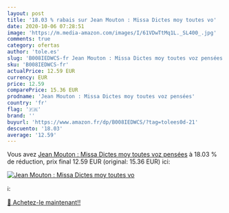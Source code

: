```yaml
---
layout: post
title: '18.03 % rabais sur Jean Mouton : Missa Dictes moy toutes vo'
date: 2020-10-06 07:28:51
image: 'https://m.media-amazon.com/images/I/61VDwTtMq1L._SL400_.jpg'
comments: true
category: ofertas
author: 'tole.es'
slug: 'B008IEDWCS-fr Jean Mouton : Missa Dictes moy toutes voz pensées'
sku: 'B008IEDWCS-fr'
actualPrice: 12.59 EUR
currency: EUR
price: 12.59
comparePrice: 15.36 EUR
prodname: 'Jean Mouton : Missa Dictes moy toutes voz pensées'
country: 'fr'
flag: '🇫🇷'
brand: ''
buyurl: 'https://www.amazon.fr/dp/B008IEDWCS/?tag=tolees0d-21'
descuento: '18.03'
average: '12.59'
---
```


Vous avez [Jean Mouton : Missa Dictes moy toutes voz pensées](https://www.amazon.fr/dp/B008IEDWCS/?tag=tolees0d-21)  à  18.03 % de réduction, prix final  12.59 EUR (original: 15.36 EUR) ici:

[![Jean Mouton : Missa Dictes moy toutes vo](https://m.media-amazon.com/images/I/61VDwTtMq1L._SL400_.jpg)](https://www.amazon.fr/dp/B008IEDWCS/?tag=tolees0d-21)

ℹ️:


[🛒 Achetez-le maintenant!!](https://www.amazon.fr/dp/B008IEDWCS/?tag=tolees0d-21)
